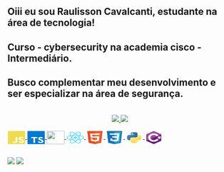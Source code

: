 ## Oiii eu sou Raulisson Cavalcanti, estudante na área de tecnologia!
## Curso - cybersecurity na academia cisco - Intermediário.
## Busco complementar meu desenvolvimento e ser especializar na área de segurança.
<img background="https://cio.com.br/wp-content/uploads/2019/07/carreira-como-se-tornar-hacker-etico.jpg">
<div align="center">
  <a href="https://github.com/raulsecurity">
    <img height="180em" src="https://github-readme-stats.vercel.app/api?username=raulsecurity&show_icons=true&theme=dark&include_all_commits=true&count_private=true"/>
  <img height="180em" src="https://github-readme-stats.vercel.app/api/top-langs/?username=raulsecurity&layout=compact&langs_count=7&theme=dark"/>
</div>
<div style="display: inline_block"><br>

  <img align="center" alt="" height="30" width="40" src="https://raw.githubusercontent.com/devicons/devicon/master/icons/javascript/javascript-plain.svg">
  <img align="center" alt="" height="30" width="40" src="https://raw.githubusercontent.com/devicons/devicon/master/icons/typescript/typescript-plain.svg">
  <img align="center" alt="" height="30" width="40" src="https://cdn.jsdelivr.net/gh/devicons/devicon/icons/arduino/arduino-plain-wordmark.svg">
  <img align="center" alt="" height="30" width="40" src="https://raw.githubusercontent.com/devicons/devicon/master/icons/react/react-original.svg">
  <img align="center" alt="" height="30" width="40" src="https://raw.githubusercontent.com/devicons/devicon/master/icons/html5/html5-original.svg">
  <img align="center" alt="" height="30" width="40" src="https://raw.githubusercontent.com/devicons/devicon/master/icons/css3/css3-original.svg">
  <img align="center" alt="" height="30" width="40" src="https://raw.githubusercontent.com/devicons/devicon/master/icons/python/python-original.svg">
  <img align="center" alt="" height="30" width="40" src="https://raw.githubusercontent.com/devicons/devicon/master/icons/csharp/csharp-original.svg">
  <img align="right" alt="" height="150" style="border-radius:50px;" src="https://semvirus.pt/wp-content/uploads/news/ethical-hacking-white-hat_pt-400x225.jpg.webp?width=676&height=676">
</div>
  
  ##
 
<div> 
     
  <a href = "mailto:raulisson1982@hotmail.com"><img src="https://img.shields.io/badge/-Gmail-%23333?style=for-the-badge&logo=gmail&logoColor=white" target="_blank"></a>
  <a href="https://www.linkedin.com/in/raulisson-cavalcanti-b418b3172/" target="_blank"><img src="https://img.shields.io/badge/-LinkedIn-%230077B5?style=for-the-badge&logo=linkedin&logoColor=white" target="_blank"></a> 
 
</div>
